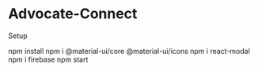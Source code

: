 # Advocate-Connect


Setup

npm install
npm i @material-ui/core @material-ui/icons
npm i react-modal
npm i firebase
npm start

